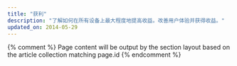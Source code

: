 ```yaml
---
title: "获利"
description: "了解如何在所有设备上最大程度地提高收益。改善用户体验并获得收益。"
updated_on: 2014-05-29
---
```


{% comment %}
Page content will be output by the section layout based on the article collection matching page.id
{% endcomment %}



